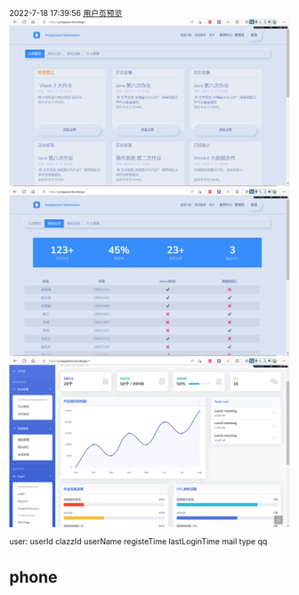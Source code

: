  2022-7-18 17:39:56
 [用户页预览](https://junqquser.bss.design/)![](Frontend_describe_md_files/8fd764d0-067d-11ed-8f59-33e182b95ef5.jpeg?v=1&type=image)![](Frontend_describe_md_files/887bd950-067d-11ed-8f59-33e182b95ef5.jpeg?v=1&type=image)
![](Frontend_describe_md_files/8d362d10-067d-11ed-8f59-33e182b95ef5.jpeg?v=1&type=image)


user:
userId
clazzId
userName
registeTime
lastLoginTime
mail
type
qq
# phone
